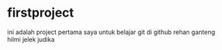 # firstproject
ini adalah project pertama saya untuk belajar git di github
rehan ganteng
hilmi jelek
judika
